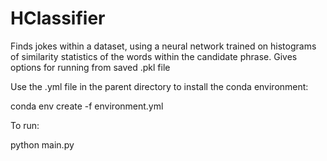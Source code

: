 # HClassifier
Finds jokes within a dataset, using a neural network trained on histograms of similarity statistics of the words within the candidate phrase. 
Gives options for running from saved .pkl file

Use the .yml file in the parent directory to install the conda environment: 


conda env create -f environment.yml


To run:

python main.py
